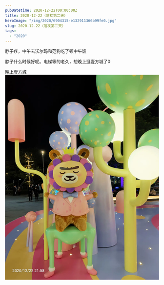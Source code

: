 ```yaml
---
pubDatetime: 2020-12-22T00:00:00Z
title: 2020-12-22（落枕第二天）
heroImage: "/img/2020/6904315-e132911366b99fe0.jpg"
slug: 2020-12-22（落枕第二天）
tags:
  - "2020"
---
```


脖子疼，中午去沃尔玛和范狗吃了顿中午饭

脖子什么时候好呢。电梯等的老久，想晚上逛壹方城了0

晚上壹方城![](../../../../public/img/2020/6904315-e132911366b99fe0.jpg)
